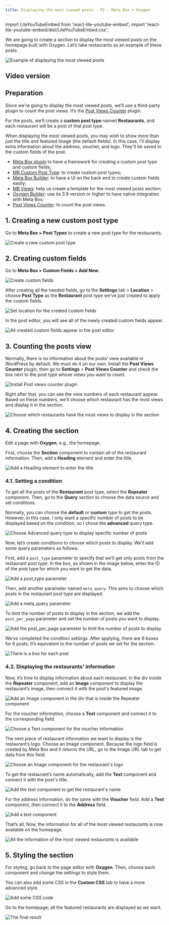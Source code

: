 ```yaml
---
title: Displaying the most viewed posts - P2 - Meta Box + Oxygen
---
```

import LiteYouTubeEmbed from 'react-lite-youtube-embed';
import 'react-lite-youtube-embed/dist/LiteYouTubeEmbed.css';

We are going to create a section to display the most viewed posts on the homepage built with Oxygen. Let’s take restaurants as an example of these posts.

![Example of displaying the most viewed posts](https://i.imgur.com/4kOQh7l.png)

## Video version

<LiteYouTubeEmbed id='3P6KJHquRL4' />

## Preparation

Since we're going to display the most viewed posts, we’ll use a third-party plugin to count the post views. It’s the [Post Views Counter](https://vi.wordpress.org/plugins/post-views-counter/) plugin.

For the posts, we’ll create a **custom post type** named **Restaurants**, and each restaurant will be a post of that post type. 

When displaying the most viewed posts, you may wish to show more than just the title and featured image (the default fields). In this case, I’ll display extra information about the address, voucher, and logo. They'll be saved in the custom fields of the post.

* [Meta Box plugin](https://wordpress.org/plugins/meta-box/) to have a framework for creating a custom post type and custom fields;
* [MB Custom Post Type](https://metabox.io/plugins/custom-post-type/): to create custom post types;
* [Meta Box Builder](https://metabox.io/plugins/meta-box-builder/): to have a UI on the back end to create custom fields easily;
* [MB Views](https://metabox.io/plugins/mb-views/): help us create a template for the most viewed posts section;
* [Oxygen Builder](https://oxygenbuilder.com/): use its 3.9 version or higher to have native integration with Meta Box;
* [Post Views Counter](https://vi.wordpress.org/plugins/post-views-counter/): to count the post views.

## 1. Creating a new custom post type

Go to **Meta Box > Post Types** to create a new post type for the restaurants.

![Create a new custom post type](https://i.imgur.com/MSAfcUL.png)

## 2. Creating custom fields

Go to **Meta Box > Custom Fields > Add New**.

![Create custom fields](https://i.imgur.com/JqG6idp.png)

After creating all the needed fields, go to the **Settings** tab > **Location** > choose **Post Type** as the **Restaurant** post type we’ve just created to apply the custom fields.

![Set location for the created custom fields](https://i.imgur.com/XGY0Ch6.png)

In the post editor, you will see all of the newly created custom fields appear.

![All created custom fields appear in the post editor](https://i.imgur.com/0tzGv05.png)

## 3. Counting the posts view

Normally, there is no information about the posts’ view available in WordPress by default. We must do it on our own. Install the **Post Views Counter** plugin, then go to **Settings** > **Post Views Counter** and check the box next to the post type whose views you want to count.

![Install Post views counter plugin](https://i.imgur.com/U9NGVTt.png)

Right after that, you can see the view numbers of each restaurant appear. Based on these numbers, we’ll choose which restaurant has the most views and display it in the section.

![Choose which restaurants have the most views to display in the section](https://i.imgur.com/y4mB0Lj.png)

## 4. Creating the section

Edit a page with **Oxygen**, e.g., the homepage.

First, choose the **Section** component to contain all of the restaurant information. Then, add a **Heading** element and enter the title.

![Add a Heading element to enter the title](https://i.imgur.com/iTyWClu.png)

### 4.1. Setting a condition

To get all the posts of the **Restaurant** post type, select the **Repeater** component. Then, go to the **Query** section to choose the data source and set conditions.

Normally, you can choose the **default** or **custom** type to get the posts. However, in this case, I only want a specific number of posts to be displayed based on the condition, so I chose the **advanced** query type.

![Choose Advanced query type to display specific number of posts](https://i.imgur.com/EdGsVYQ.png)

Now, let’s create conditions to choose which posts to display. We’ll add some query parameters as follows:

First, add a `post_type` parameter to specify that we’ll get only posts from the restaurant post type. In the box, as shown in the image below, enter the ID of the post type for which you want to get the data.

![Add a post_type parameter ](https://i.imgur.com/M1RluBt.png)

Then, add another parameter named `meta_query`. This aims to choose which posts in the restaurant post type are displayed.

![Add a meta_query parameter](https://i.imgur.com/OP6iU1a.png)

To limit the number of posts to display in the section, we add the `post_per_page` parameter and set the number of posts you want to display.

![Add the post_per_page parameter to limit the number of posts to display](https://i.imgur.com/kuZVzor.png)

We’ve completed the condition settings. After applying, there are 6 boxes for 6 posts. It’s equivalent to the number of posts we set for the section.

![There is a box for each post](https://i.imgur.com/AAieadn.png)

### 4.2. Displaying the restaurants' information

Now, it’s time to display information about each restaurant. In the div inside the **Repeater** component, add an **Image** component to display the restaurant’s image, then connect it with the post's featured image.

![Add an Image component in the div that is inside the Repeater component](https://i.imgur.com/6jmB9MG.png)

For the voucher information, choose a **Text** component and connect it to the corresponding field.

![Choose a Text component for the voucher information](https://i.imgur.com/t6dXKk0.gif)

The next piece of restaurant information we want to display is the restaurant’s logo. Choose an Image component. Because the logo field is created by Meta Box and it returns the URL, go to the Image URL tab to get data from this field.

![Choose an Image component for the restaurant's logo](https://i.imgur.com/9WELhe2.gif)

To get the restaurant’s name automatically, add the **Text** component and connect it with the post's title.

![Add the text component to get the restaurant's name](https://i.imgur.com/3LmuR7n.png)

For the address information, do the same with the **Voucher** field. Add a **Text** component, then connect it to the **Address** field.

![Add a text component ](https://i.imgur.com/TQfAjAv.png)

That’s all. Now, the information for all of the most viewed restaurants is now available on the homepage.

![All the information of the most viewed restaurants is available](https://i.imgur.com/YOfw77V.png)

## 5. Styling the section

For styling, go back to the page editor with **Oxygen**. Then, choose each component and change the settings to style them.

You can also add some CSS in the **Custom CSS** tab to have a more advanced style.

![Add some CSS code](https://i.imgur.com/QfE6Gyt.png)

Go to the homepage; all the featured restaurants are displayed as we want.

![The final result ](https://i.imgur.com/88pjwUb.png)

